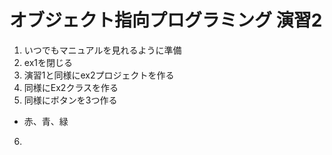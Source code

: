 # オブジェクト指向プログラミング 演習2
1. いつでもマニュアルを見れるように準備
2. ex1を閉じる
3. 演習1と同様にex2プロジェクトを作る
4. 同様にEx2クラスを作る
5. 同様にボタンを3つ作る
  * 赤、青、緑
6.
